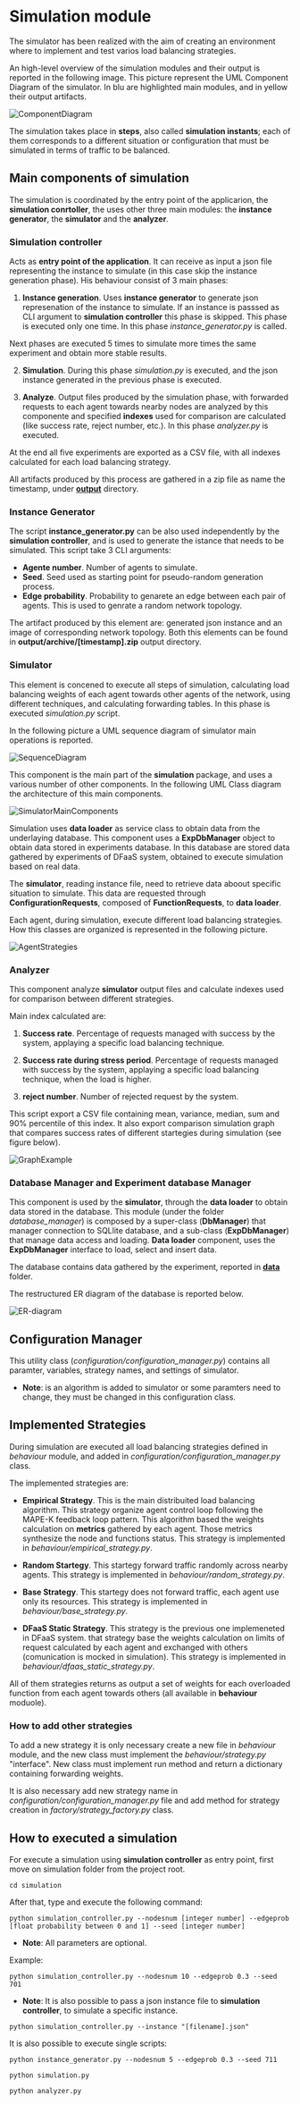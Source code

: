 # Simulation module

The simulator has been realized with the aim of creating an environment where to implement and test varios load balancing strategies.

An high-level overview of the simulation modules and their output is reported in the following image. This picture represent the UML Component Diagram of the simulator. In blu are highlighted main modules, and in yellow their output artifacts.

![ComponentDiagram](../images/component_diagram.png)

The simulation takes place in **steps**, also called **simulation instants**; each of them corresponds to a different situation or configuration that must be simulated in terms of traffic to be balanced.

## Main components of simulation 

The simulation is coordinated by the entry point of the applicarion, the **simulation conrtoller**, the uses other three main modules: the **instance generator**, the **simulator** and the **analyzer**.

### Simulation controller

Acts as **entry point of the application**. It can receive as input a json file representing the instance to simulate (in this case skip the instance generation phase). His behaviour consist of 3 main phases:

1) **Instance generation**. Uses **instance generator** to generate json represenation of the instance to simulate. If an instance is passsed as CLI argument to **simulation controller** this phase is skipped. This phase is executed only one time. In this phase _instance\_generator.py_ is called.

Next phases are executed 5 times to simulate more times the same experiment and obtain more stable results.

2) **Simulation**. During this phase _simulation.py_ is executed, and the json instance generated in the previous phase is executed.

3) **Analyze**. Output files produced by the simulation phase, with forwarded requests to each agent towards nearby nodes are analyzed by this componente and specified **indexes** used for comparison are calculated (like success rate, reject number, etc.). In this phase _analyzer.py_ is executed.

At the end all five experiments are exported as a CSV file, with all indexes calculated for each load balancing strategy.

All artifacts produced by this process are gathered in a zip file as name the timestamp, under [**output**](outputs/) directory.

### Instance Generator

The script **instance_generator.py** can be also used independently by the **simulation controller**, and is used to generate the istance that needs to be simulated. This script take 3 CLI arguments:

- **Agente number**. Number of agents to simulate.
- **Seed**. Seed used as starting point for pseudo-random generation process.
- **Edge probability**. Probability to genarete an edge between each pair of agents. This is used to genrate a random network topology.

The artifact produced by this element are: generated json instance and an image of corresponding network topology. Both this elements can be found in **output/archive/[timestamp].zip** output directory.

### Simulator

This element is concened to execute all steps of simulation, calculating load balancing weights of each agent towards other agents of the network, using different techniques, and calculating forwarding tables. In this phase is executed _simulation.py_ script.

In the following picture a UML sequence diagram of simulator main operations is reported.

![SequenceDiagram](../images/simulation-sequence.jpg)

This component is the main part of the **simulation** package, and uses a various number of other components. In the following UML Class diagram the architecture of this main components.

![SimulatorMainComponents](../images/dataloader-dbmanager.png)

Simulation uses **data loader** as service class to obtain data from the underlaying database. This component uses a **ExpDbManager** object to obtain data stored in experiments database. In this database are stored data gathered by experiments of DFaaS system, obtained to execute simulation based on real data.

The **simulator**, reading instance file, need to retrieve data aboout specific situation to simulate. This data are requested through **ConfigurationRequests**, composed of **FunctionRequests**, to **data loader**.

Each agent, during simulation, execute different load balancing strategies. How this classes are organized is represented in the following picture.

![AgentStrategies](../images/simulator-agent.png)

### Analyzer

This component analyze **simulator** output files and calculate indexes used for comparison between different strategies.

Main index calculated are:

1) **Success rate**. Percentage of requests managed with success by the system, applaying a specific load balancing technique.

2) **Success rate during stress period**. Percentage of requests managed with success by the system, applaying a specific load balancing technique, when the load is higher.

3) **reject number**. Number of rejected request by the system.

This script export a CSV file containing mean, variance, median, sum and 90% percentile of this index. It also export comparison simulation graph that compares success rates of different startegies during simulation (see figure below).

![GraphExample](../images/comparison_funca.png)

### Database Manager and Experiment database Manager

This component is used by the **simulator**, through the **data loader** to obtain data stored in the database. This module (under the folder _database_manager_) is composed by a super-class (**DbManager**) that manager connection to SQLlite database, and a sub-class (**ExpDbManager**) that manage data access and loading. **Data loader** component, uses the **ExpDbManager** interface to load, select and insert data. 

The database contains data gathered by the experiment, reported in [**data**](data/) folder.

The restructured ER diagram of the database is reported below.

![ER-diagram](../images/er-restructured.jpg)

## Configuration Manager

This utility class (_configuration/configuration\_manager.py_) contains all paramter, variables, strategy names, and settings of simulator. 

- **Note**: is an algorithm is added to simulator or some paramters need to change, they must be changed in this configuration class.

## Implemented Strategies

During simulation are executed all load balancing strategies defined in _behaviour_ module, and added in _configuration/configuration\_manager.py_ class.

The implemented strategies are:

- **Empirical Strategy**. This is the main distribuited load balancing algorithm. This strategy organize agent control loop following the MAPE-K feedback loop pattern. This algorithm based the weights calculation on **metrics** gathered by each agent. Those metrics synthesize the node and functions status. This strategy is implemented in _behaviour/empirical\_strategy.py_.

- **Random Startegy**. This startegy forward traffic randomly across nearby agents. This strategy is implemented in _behaviour/random\_strategy.py_.

- **Base Strategy**. This startegy does not forward traffic, each agent use only its resources. This strategy is implemented in _behaviour/base\_strategy.py_.

- **DFaaS Static Strategy**. This strategy is the previous one implemeneted in DFaaS system. that strategy base the weights calculation on limits of request calculated by each agent and exchanged with others (comunication is mocked in simulation). This strategy is implemented in _behaviour/dfaas\_static\_strategy.py_.

All of them strategies returns as output a set of weights for each overloaded function from each agent towards others (all available in **behaviour** moduole).

### How to add other strategies

To add a new strategy it is only necessary create a new file in _behaviour_ module, and the new class must implement the _behaviour/strategy.py_ "interface". New class must implement run method and return a dictionary containing forwarding weights.

It is also necessary add new strategy name in _configuration/configuration\_manager.py_ file and add method for strategy creation in _factory/strategy\_factory.py_ class.

## How to executed a simulation

For execute a simulation using **simulation controller** as entry point, first move on simulation folder from the project root.

```console
cd simulation
```

After that, type and execute the following command:

```console
python simulation_controller.py --nodesnum [integer number] --edgeprob [float probability between 0 and 1] --seed [integer number]
```
- **Note**: All parameters are optional.

Example: 

```console
python simulation_controller.py --nodesnum 10 --edgeprob 0.3 --seed 701 
```
- **Note**: It is also possible to pass a json instance file to **simulation controller**, to simulate a specific instance.

```console
python simulation_controller.py --instance "[filename].json" 
```

It is also possible to execute single scripts:

```console
python instance_generator.py --nodesnum 5 --edgeprob 0.3 --seed 711 
```

```console
python simulation.py
```

```console
python analyzer.py 
```